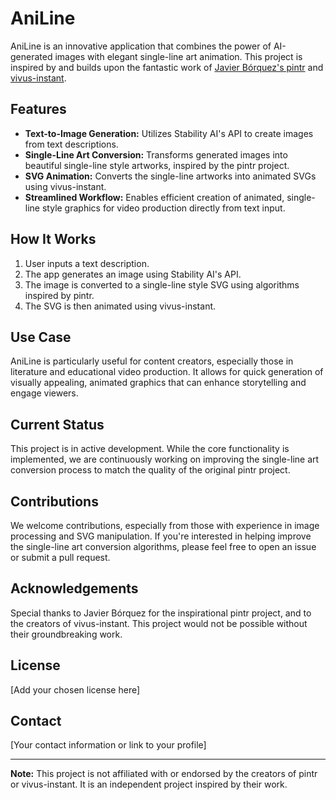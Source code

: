 # AniLine

AniLine is an innovative application that combines the power of AI-generated images with elegant single-line art animation. This project is inspired by and builds upon the fantastic work of [Javier Bórquez's pintr](https://github.com/javierbyte/pintr) and [vivus-instant](https://github.com/maxwellito/vivus-instant).

## Features

- **Text-to-Image Generation:** Utilizes Stability AI's API to create images from text descriptions.
- **Single-Line Art Conversion:** Transforms generated images into beautiful single-line style artworks, inspired by the pintr project.
- **SVG Animation:** Converts the single-line artworks into animated SVGs using vivus-instant.
- **Streamlined Workflow:** Enables efficient creation of animated, single-line style graphics for video production directly from text input.

## How It Works

1. User inputs a text description.
2. The app generates an image using Stability AI's API.
3. The image is converted to a single-line style SVG using algorithms inspired by pintr.
4. The SVG is then animated using vivus-instant.

## Use Case

AniLine is particularly useful for content creators, especially those in literature and educational video production. It allows for quick generation of visually appealing, animated graphics that can enhance storytelling and engage viewers.

## Current Status

This project is in active development. While the core functionality is implemented, we are continuously working on improving the single-line art conversion process to match the quality of the original pintr project.

## Contributions

We welcome contributions, especially from those with experience in image processing and SVG manipulation. If you're interested in helping improve the single-line art conversion algorithms, please feel free to open an issue or submit a pull request.

## Acknowledgements

Special thanks to Javier Bórquez for the inspirational pintr project, and to the creators of vivus-instant. This project would not be possible without their groundbreaking work.

## License

[Add your chosen license here]

## Contact

[Your contact information or link to your profile]

---

**Note:** This project is not affiliated with or endorsed by the creators of pintr or vivus-instant. It is an independent project inspired by their work.
